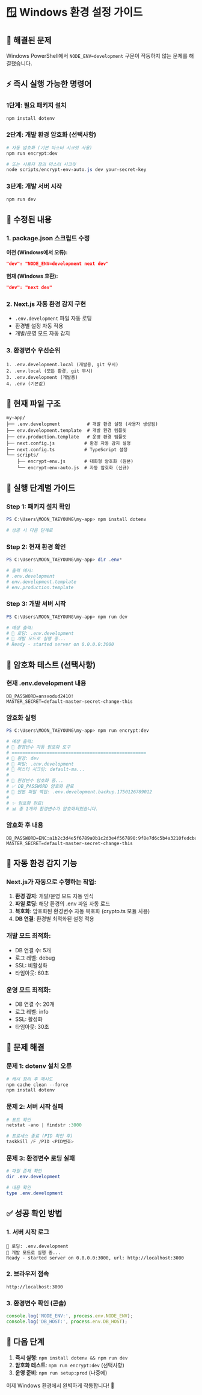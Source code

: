 # 🪟 Windows 환경 설정 가이드

## 🐛 해결된 문제

Windows PowerShell에서 `NODE_ENV=development` 구문이 작동하지 않는 문제를 해결했습니다.

## ⚡ 즉시 실행 가능한 명령어

### 1단계: 필요 패키지 설치
```powershell
npm install dotenv
```

### 2단계: 개발 환경 암호화 (선택사항)
```powershell
# 자동 암호화 (기본 마스터 시크릿 사용)
npm run encrypt:dev

# 또는 사용자 정의 마스터 시크릿
node scripts/encrypt-env-auto.js dev your-secret-key
```

### 3단계: 개발 서버 시작
```powershell
npm run dev
```

## 🔧 수정된 내용

### 1. package.json 스크립트 수정
**이전 (Windows에서 오류):**
```json
"dev": "NODE_ENV=development next dev"
```

**현재 (Windows 호환):**
```json
"dev": "next dev"
```

### 2. Next.js 자동 환경 감지 구현
- `.env.development` 파일 자동 로딩
- 환경별 설정 자동 적용
- 개발/운영 모드 자동 감지

### 3. 환경변수 우선순위
```
1. .env.development.local (개발용, git 무시)
2. .env.local (모든 환경, git 무시)  
3. .env.development (개발용)
4. .env (기본값)
```

## 📁 현재 파일 구조

```
my-app/
├── .env.development          # 개발 환경 설정 (사용자 생성됨)
├── env.development.template  # 개발 환경 템플릿
├── env.production.template   # 운영 환경 템플릿
├── next.config.js           # 환경 자동 감지 설정
├── next.config.ts           # TypeScript 설정
└── scripts/
    ├── encrypt-env.js       # 대화형 암호화 (원본)
    └── encrypt-env-auto.js  # 자동 암호화 (신규)
```

## 🚀 실행 단계별 가이드

### Step 1: 패키지 설치 확인
```powershell
PS C:\Users\MOON_TAEYOUNG\my-app> npm install dotenv

# 성공 시 다음 단계로
```

### Step 2: 현재 환경 확인
```powershell
PS C:\Users\MOON_TAEYOUNG\my-app> dir .env*

# 출력 예시:
# .env.development
# env.development.template
# env.production.template
```

### Step 3: 개발 서버 시작
```powershell
PS C:\Users\MOON_TAEYOUNG\my-app> npm run dev

# 예상 출력:
# 📄 로딩: .env.development
# 🔧 개발 모드로 실행 중...
# Ready - started server on 0.0.0.0:3000
```

## 🔐 암호화 테스트 (선택사항)

### 현재 .env.development 내용
```env
DB_PASSWORD=ansxodud2410!
MASTER_SECRET=default-master-secret-change-this
```

### 암호화 실행
```powershell
PS C:\Users\MOON_TAEYOUNG\my-app> npm run encrypt:dev

# 예상 출력:
# 🔐 환경변수 자동 암호화 도구
# ==================================================
# 📂 환경: dev
# 📄 파일: .env.development
# 🔑 마스터 시크릿: default-ma...
# 
# 🔄 환경변수 암호화 중...
# ✅ DB_PASSWORD 암호화 완료
# 📁 원본 파일 백업: .env.development.backup.1750126789012
# 
# ✨ 암호화 완료!
# 📊 총 1개의 환경변수가 암호화되었습니다.
```

### 암호화 후 내용
```env
DB_PASSWORD=ENC:a1b2c3d4e5f6789a0b1c2d3e4f567890:9f8e7d6c5b4a3210fedcba0987654321
MASTER_SECRET=default-master-secret-change-this
```

## 🌟 자동 환경 감지 기능

### Next.js가 자동으로 수행하는 작업:

1. **환경 감지**: 개발/운영 모드 자동 인식
2. **파일 로딩**: 해당 환경의 .env 파일 자동 로드
3. **복호화**: 암호화된 환경변수 자동 복호화 (crypto.ts 모듈 사용)
4. **DB 연결**: 환경별 최적화된 설정 적용

### 개발 모드 최적화:
- DB 연결 수: 5개
- 로그 레벨: debug  
- SSL: 비활성화
- 타임아웃: 60초

### 운영 모드 최적화:
- DB 연결 수: 20개
- 로그 레벨: info
- SSL: 활성화
- 타임아웃: 30초

## 🐛 문제 해결

### 문제 1: dotenv 설치 오류
```powershell
# 캐시 정리 후 재시도
npm cache clean --force
npm install dotenv
```

### 문제 2: 서버 시작 실패
```powershell
# 포트 확인
netstat -ano | findstr :3000

# 프로세스 종료 (PID 확인 후)
taskkill /F /PID <PID번호>
```

### 문제 3: 환경변수 로딩 실패
```powershell
# 파일 존재 확인
dir .env.development

# 내용 확인
type .env.development
```

## ✅ 성공 확인 방법

### 1. 서버 시작 로그
```
📄 로딩: .env.development
🔧 개발 모드로 실행 중...
Ready - started server on 0.0.0.0:3000, url: http://localhost:3000
```

### 2. 브라우저 접속
```
http://localhost:3000
```

### 3. 환경변수 확인 (콘솔)
```javascript
console.log('NODE_ENV:', process.env.NODE_ENV);
console.log('DB_HOST:', process.env.DB_HOST);
```

## 🎯 다음 단계

1. **즉시 실행**: `npm install dotenv && npm run dev`
2. **암호화 테스트**: `npm run encrypt:dev` (선택사항)
3. **운영 준비**: `npm run setup:prod` (나중에)

이제 Windows 환경에서 완벽하게 작동합니다! 🎉 